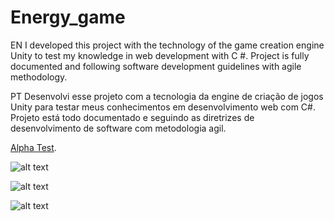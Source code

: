 # Energy_game

EN
I developed this project with the technology of the game creation engine Unity to test my knowledge in web development with C #.
Project is fully documented and following software development guidelines with agile methodology.


PT
Desenvolvi esse projeto com a tecnologia da engine de criação de jogos Unity para testar meus conhecimentos em desenvolvimento web com C#.
Projeto está todo documentado e seguindo as diretrizes de desenvolvimento de software com metodologia agil.

[Alpha Test](https://rafael3do.itch.io/energy-game?secret=hT5pfEMavkOXBTbgcAPNjjEmN8).

![alt text](https://lh3.googleusercontent.com/8hKObI7k4P3jrDExLkhH62GmD2WPfZ8L1HuM3kA_YIbHQZJNbVWadr280FTE5HhyUj5Eq4Dg0iODzISh3ROWuqLXlKUa42h5JTER_nvgLu6UgSwXQLk0X73RVWy9Gr7mlIeFknzsNL45mJ5bAhinAMnU4S57_K5gz2sFvhbMFWYbIcRzrmYajhYXrMXLoK8b0Pct7RGmRlUANvMN3u2TkFMgt88dzNSCX1K_jcucIKbWOOV7b8kd_YEP9juu-wtsH5kE8v6h76YXRu5Go3qyRRCMEXQ-7La2mFLvR4RlLKpN-WvzSC6E1ly9kFKfdwHvpIaVKrWGlV9QuxhYn3bSS2-KXIJum6-IZe57v8ZM2EOQNnujUeVQJgqBmHSx9ZAnAjrSawGnr0GhIDVTo6Ac93w9jGIA8W-bgwJF2EAAqVRQ8DlSGc0qQcNT21Q_AdhacHneABws2654fpQhLnhF7n8nI0G3Zf8R3mI83-Z12XTozYAp7I3FjViWbQRqoRxRJVygnCyuVlmZtgREJn5OBafEf53YhEWuttJLNAvdi4l16F1jKvMyHzpM-1MciGY7Et_tTYFQFKYvjHdU9hWrongux5G4lSBGxa-Ub94UnG9ux2qQnydzhkpX-hD_3BFPWL_QoOtVlLV0edDwDwxwq55Zhd7Z4gC-JibdsOT0JkaEQkxEYzx6354S9LER=w898-h621-no?authuser=0https://lh3.googleusercontent.com/8hKObI7k4P3jrDExLkhH62GmD2WPfZ8L1HuM3kA_YIbHQZJNbVWadr280FTE5HhyUj5Eq4Dg0iODzISh3ROWuqLXlKUa42h5JTER_nvgLu6UgSwXQLk0X73RVWy9Gr7mlIeFknzsNL45mJ5bAhinAMnU4S57_K5gz2sFvhbMFWYbIcRzrmYajhYXrMXLoK8b0Pct7RGmRlUANvMN3u2TkFMgt88dzNSCX1K_jcucIKbWOOV7b8kd_YEP9juu-wtsH5kE8v6h76YXRu5Go3qyRRCMEXQ-7La2mFLvR4RlLKpN-WvzSC6E1ly9kFKfdwHvpIaVKrWGlV9QuxhYn3bSS2-KXIJum6-IZe57v8ZM2EOQNnujUeVQJgqBmHSx9ZAnAjrSawGnr0GhIDVTo6Ac93w9jGIA8W-bgwJF2EAAqVRQ8DlSGc0qQcNT21Q_AdhacHneABws2654fpQhLnhF7n8nI0G3Zf8R3mI83-Z12XTozYAp7I3FjViWbQRqoRxRJVygnCyuVlmZtgREJn5OBafEf53YhEWuttJLNAvdi4l16F1jKvMyHzpM-1MciGY7Et_tTYFQFKYvjHdU9hWrongux5G4lSBGxa-Ub94UnG9ux2qQnydzhkpX-hD_3BFPWL_QoOtVlLV0edDwDwxwq55Zhd7Z4gC-JibdsOT0JkaEQkxEYzx6354S9LER=w898-h621-no?authuser=0)

![alt text](https://lh3.googleusercontent.com/0FFciBugk9KekCMlPtjx7HbRgu0s90oTbCVnzc9kM_UgNL1gRcVp8ChNYGwq2M3rJw5o5VaAOzkypH89jvSKVyT4ElzLfZDxbosKbaxL3WxtwMkWHCnhGULdDBCYSwfVnyRZ0-ydqNMyPXZS4MuI_aAtQRiCYs-wa315XVt7__nm5f47xu4CVkLPAcVpnVqlfVGqH7Axy4rTdoYxPiA7yb26-0FyeJksDeFzSL48USmWbd1XALK2tVFbVBR53DPDb7niF-AeIlccYZVhYSwt8XBv-CGM01LHeq_goYax04g7SLAQpRJ69BveCfRaRjhy1Tu9V3v8cecB65GCgpIv7sgp8T599vTYDxMqDTq1H99m_Ff90M9GYYwNGDnCmyOGifVHz-Vlt3ZYM5kSQ3G7jCnIZwJwsF85RmDA2UJd4fcEUQh1RSV-3ZzMGhsrTw4lNKpF2KTSwFclKMKUfCxiVaj1IFIboL5xFUs1lcHgBJjMfLUSlbUYB8Zr2fT7x113GWDg7ZNyFzUtZjszf0J3JsCSHdLVTT_JHyCsP639DZoTro04HVDmyEqGnflUQhNsWDLWvRi1c5yVHKbeJWS5lbdKlMJd9O-jAwcien2gtJ2R_0511FWgj71uSEbVwXRpeEyXiW4ejPTn_YK-m-7-XrysfPdfFjm0UgLkep_2vfSzu5xMWGYHaMZ4bWPn=w898-h621-no?authuser=0)

![alt text](https://lh3.googleusercontent.com/grnxajZpSEmUm-3ikm7PTmuVvLbVrNY2Fmkur-E9fk9JbtJcdB6kxRLIb02BKtvuc9MCjas5d0O_9QDQOiCbmlj__dJ6CROAhn2nN-_AzqLNbestbSNDkryXJGVeGUchQNmNE-4RnxiJ06qFroMbIQGeQb8pycrn7nTNVKYlzmeuhuof7p7FKZxVleJXzCagwtaQOzFpaec-ApOeUCIAnrv8yHfDQHMuTDglyJ6KyHEsFKWv54-6DAUf1xg4dHxJvg1vRgv-7gmmeLoUoT8XxY_-4AojcEcsg619_V6ZLI3VW7KDbKrceQu_5x6qC_UMvCr24nPTCIVD310qBLkxV7g0lFhODy9i94hJoD59mMQrcm7HBzfEjFiGxx78MQ_9IH43dVkyPw255tstuWzBrBhAV02ghDd-GQE1Dn4uBGMHZYOGacwrgTXOUDTcLDxW9DO8e_n33DO2gXlAbVA3JqWbHrf37umZT3ah30GWLAMAZG-rAlNjsbxY7Ck7Ie0GZb4Ou43tIcmWwiyN_yZ2Z4oMGESI0HFP9sKr2slvtv2nddsUgI7mSWP1mhyGd7IbLJkvhHRPl7DdiitWPqn0oSBcm05-4HYoMV3Fz3Csl--_bWh4T2KcSI9spUiR5vGnsQcxQrkc3MduYe_zqV0Adw2JOqdnpRn1FGtkRNA6pfcI0iwy-wUyUihAwjvj=w884-h600-no?authuser=0)
